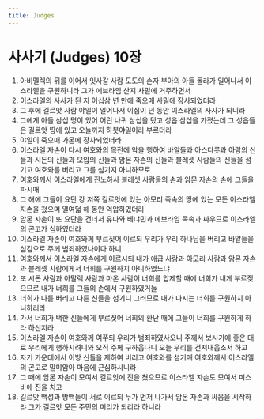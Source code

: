 ```yaml
---
title: Judges
---
```


# 사사기 (Judges) 10장
1. 아비멜렉의 뒤를 이어서 잇사갈 사람 도도의 손자 부아의 아들 돌라가 일어나서 이스라엘을 구원하니라 그가 에브라임 산지 사밀에 거주하면서
1. 이스라엘의 사사가 된 지 이십삼 년 만에 죽으매 사밀에 장사되었더라
1. 그 후에 길르앗 사람 야일이 일어나서 이십이 년 동안 이스라엘의 사사가 되니라
1. 그에게 아들 삼십 명이 있어 어린 나귀 삼십을 탔고 성읍 삼십을 가졌는데 그 성읍들은 길르앗 땅에 있고 오늘까지 하봇야일이라 부르더라
1. 야일이 죽으매 가몬에 장사되었더라
1. 이스라엘 자손이 다시 여호와의 목전에 악을 행하여 바알들과 아스다롯과 아람의 신들과 시돈의 신들과 모압의 신들과 암몬 자손의 신들과 블레셋 사람들의 신들을 섬기고 여호와를 버리고 그를 섬기지 아니하므로
1. 여호와께서 이스라엘에게 진노하사 블레셋 사람들의 손과 암몬 자손의 손에 그들을 파시매
1. 그 해에 그들이 요단 강 저쪽 길르앗에 있는 아모리 족속의 땅에 있는 모든 이스라엘 자손을 쳤으며 열여덟 해 동안 억압하였더라
1. 암몬 자손이 또 요단을 건너서 유다와 베냐민과 에브라임 족속과 싸우므로 이스라엘의 곤고가 심하였더라
1. 이스라엘 자손이 여호와께 부르짖어 이르되 우리가 우리 하나님을 버리고 바알들을 섬김으로 주께 범죄하였나이다 하니
1. 여호와께서 이스라엘 자손에게 이르시되 내가 애굽 사람과 아모리 사람과 암몬 자손과 블레셋 사람에게서 너희를 구원하지 아니하였느냐
1. 또 시돈 사람과 아말렉 사람과 마온 사람이 너희를 압제할 때에 너희가 내게 부르짖으므로 내가 너희를 그들의 손에서 구원하였거늘
1. 너희가 나를 버리고 다른 신들을 섬기니 그러므로 내가 다시는 너희를 구원하지 아니하리라
1. 가서 너희가 택한 신들에게 부르짖어 너희의 환난 때에 그들이 너희를 구원하게 하라 하신지라
1. 이스라엘 자손이 여호와께 여쭈되 우리가 범죄하였사오니 주께서 보시기에 좋은 대로 우리에게 행하시려니와 오직 주께 구하옵나니 오늘 우리를 건져내옵소서 하고
1. 자기 가운데에서 이방 신들을 제하여 버리고 여호와를 섬기매 여호와께서 이스라엘의 곤고로 말미암아 마음에 근심하시니라
1. 그 때에 암몬 자손이 모여서 길르앗에 진을 쳤으므로 이스라엘 자손도 모여서 미스바에 진을 치고
1. 길르앗 백성과 방백들이 서로 이르되 누가 먼저 나가서 암몬 자손과 싸움을 시작하랴 그가 길르앗 모든 주민의 머리가 되리라 하니라